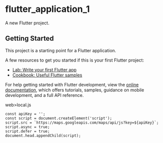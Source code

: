 # flutter_application_1

A new Flutter project.

## Getting Started

This project is a starting point for a Flutter application.

A few resources to get you started if this is your first Flutter project:

- [Lab: Write your first Flutter app](https://docs.flutter.dev/get-started/codelab)
- [Cookbook: Useful Flutter samples](https://docs.flutter.dev/cookbook)

For help getting started with Flutter development, view the
[online documentation](https://docs.flutter.dev/), which offers tutorials,
samples, guidance on mobile development, and a full API reference.

web>local.js
```
const apiKey = '';
const script = document.createElement('script');
script.src = `https://maps.googleapis.com/maps/api/js?key=${apiKey}`;
script.async = true;
script.defer = true;
document.head.appendChild(script);
```